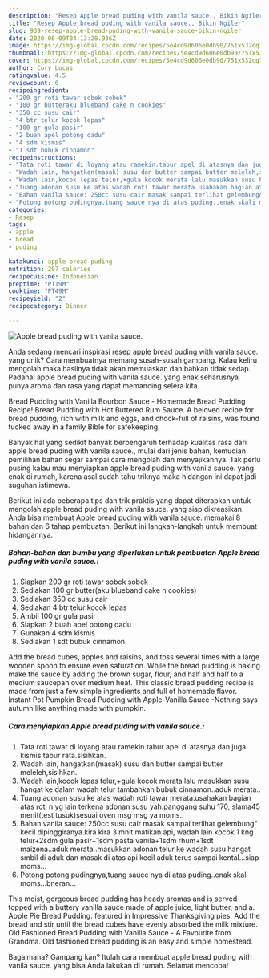 ```yaml
---
description: "Resep Apple bread puding with vanila sauce., Bikin Ngiler"
title: "Resep Apple bread puding with vanila sauce., Bikin Ngiler"
slug: 939-resep-apple-bread-puding-with-vanila-sauce-bikin-ngiler
date: 2020-06-09T04:13:28.936Z
image: https://img-global.cpcdn.com/recipes/5e4cd9d606e0db90/751x532cq70/apple-bread-puding-with-vanila-sauce-foto-resep-utama.jpg
thumbnail: https://img-global.cpcdn.com/recipes/5e4cd9d606e0db90/751x532cq70/apple-bread-puding-with-vanila-sauce-foto-resep-utama.jpg
cover: https://img-global.cpcdn.com/recipes/5e4cd9d606e0db90/751x532cq70/apple-bread-puding-with-vanila-sauce-foto-resep-utama.jpg
author: Cory Lucas
ratingvalue: 4.5
reviewcount: 6
recipeingredient:
- "200 gr roti tawar sobek sobek"
- "100 gr butteraku blueband cake n cookies"
- "350 cc susu cair"
- "4 btr telur kocok lepas"
- "100 gr gula pasir"
- "2 buah apel potong dadu"
- "4 sdm kismis"
- "1 sdt bubuk cinnamon"
recipeinstructions:
- "Tata roti tawar di loyang atau ramekin.tabur apel di atasnya dan juga kismis tabur rata.sisihkan."
- "Wadah lain, hangatkan(masak) susu dan butter sampai butter meleleh,sisihkan."
- "Wadah lain,kocok lepas telur,+gula kocok merata lalu masukkan susu hangat ke dalam wadah telur tambahkan bubuk cinnamon..aduk merata.."
- "Tuang adonan susu ke atas wadah roti tawar merata.usahakan bagian atas roti n yg lain terkena adonan susu yah.panggang suhu 170, slama45 menit(test tusuk)sesuai oven msg msg ya moms.."
- "Bahan vanila sauce: 250cc susu cair masak sampai terlihat gelembung&#34; kecil dipinggiranya.kira kira 3 mnit.matikan api, wadah lain kocok 1 kng telur+2sdm gula pasir+1sdm pasta vanila+1sdm rhum+1sdt maizena..aduk merata..masukkan adonan telur ke wadah susu hangat smbil di aduk dan masak di atas api kecil aduk terus sampai kental...siap moms..."
- "Potong potong pudingnya,tuang sauce nya di atas puding..enak skali moms...bneran..."
categories:
- Resep
tags:
- apple
- bread
- puding

katakunci: apple bread puding 
nutrition: 207 calories
recipecuisine: Indonesian
preptime: "PT19M"
cooktime: "PT49M"
recipeyield: "2"
recipecategory: Dinner

---
```



![Apple bread puding with vanila sauce.](https://img-global.cpcdn.com/recipes/5e4cd9d606e0db90/751x532cq70/apple-bread-puding-with-vanila-sauce-foto-resep-utama.jpg)

Anda sedang mencari inspirasi resep apple bread puding with vanila sauce. yang unik? Cara membuatnya memang susah-susah gampang. Kalau keliru mengolah maka hasilnya tidak akan memuaskan dan bahkan tidak sedap. Padahal apple bread puding with vanila sauce. yang enak seharusnya punya aroma dan rasa yang dapat memancing selera kita.

Bread Pudding with Vanilla Bourbon Sauce - Homemade Bread Pudding Recipe! Bread Pudding with Hot Buttered Rum Sauce. A beloved recipe for bread pudding, rich with milk and eggs, and chock-full of raisins, was found tucked away in a family Bible for safekeeping.

Banyak hal yang sedikit banyak berpengaruh terhadap kualitas rasa dari apple bread puding with vanila sauce., mulai dari jenis bahan, kemudian pemilihan bahan segar sampai cara mengolah dan menyajikannya. Tak perlu pusing kalau mau menyiapkan apple bread puding with vanila sauce. yang enak di rumah, karena asal sudah tahu triknya maka hidangan ini dapat jadi suguhan istimewa.


Berikut ini ada beberapa tips dan trik praktis yang dapat diterapkan untuk mengolah apple bread puding with vanila sauce. yang siap dikreasikan. Anda bisa membuat Apple bread puding with vanila sauce. memakai 8 bahan dan 6 tahap pembuatan. Berikut ini langkah-langkah untuk membuat hidangannya.

<!--inarticleads1-->

##### Bahan-bahan dan bumbu yang diperlukan untuk pembuatan Apple bread puding with vanila sauce.:

1. Siapkan 200 gr roti tawar sobek sobek
1. Sediakan 100 gr butter(aku blueband cake n cookies)
1. Sediakan 350 cc susu cair
1. Sediakan 4 btr telur kocok lepas
1. Ambil 100 gr gula pasir
1. Siapkan 2 buah apel potong dadu
1. Gunakan 4 sdm kismis
1. Sediakan 1 sdt bubuk cinnamon


Add the bread cubes, apples and raisins, and toss several times with a large wooden spoon to ensure even saturation. While the bread pudding is baking make the sauce by adding the brown sugar, flour, and half and half to a medium saucepan over medium heat. This classic bread pudding recipe is made from just a few simple ingredients and full of homemade flavor. Instant Pot Pumpkin Bread Pudding with Apple-Vanilla Sauce -Nothing says autumn like anything made with pumpkin. 

<!--inarticleads2-->

##### Cara menyiapkan Apple bread puding with vanila sauce.:

1. Tata roti tawar di loyang atau ramekin.tabur apel di atasnya dan juga kismis tabur rata.sisihkan.
1. Wadah lain, hangatkan(masak) susu dan butter sampai butter meleleh,sisihkan.
1. Wadah lain,kocok lepas telur,+gula kocok merata lalu masukkan susu hangat ke dalam wadah telur tambahkan bubuk cinnamon..aduk merata..
1. Tuang adonan susu ke atas wadah roti tawar merata.usahakan bagian atas roti n yg lain terkena adonan susu yah.panggang suhu 170, slama45 menit(test tusuk)sesuai oven msg msg ya moms..
1. Bahan vanila sauce: 250cc susu cair masak sampai terlihat gelembung&#34; kecil dipinggiranya.kira kira 3 mnit.matikan api, wadah lain kocok 1 kng telur+2sdm gula pasir+1sdm pasta vanila+1sdm rhum+1sdt maizena..aduk merata..masukkan adonan telur ke wadah susu hangat smbil di aduk dan masak di atas api kecil aduk terus sampai kental...siap moms...
1. Potong potong pudingnya,tuang sauce nya di atas puding..enak skali moms...bneran...


This moist, gorgeous bread pudding has heady aromas and is served topped with a buttery vanilla sauce made of apple juice, light butter, and a. Apple Pie Bread Pudding. featured in Impressive Thanksgiving pies. Add the bread and stir until the bread cubes have evenly absorbed the milk mixture. Old Fashioned Bread Pudding with Vanilla Sauce - A Favourite from Grandma. Old fashioned bread pudding is an easy and simple homestead. 

Bagaimana? Gampang kan? Itulah cara membuat apple bread puding with vanila sauce. yang bisa Anda lakukan di rumah. Selamat mencoba!
